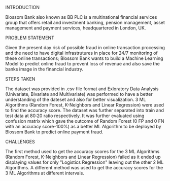 INTRODUCTION

Blossom Bank also known as BB PLC is a multinational financial services group that offers retail and investment banking, pension management, asset management and payment services, headquartered in London, UK.

PROBLEM STATEMENT

Given the present day risk of possible fraud in online transaction processing and the need to have digital infrastrutures in place for 24/7 monitoring of these online transactions; Blossom Bank wants to build a Machine Learning Model to predict online fraud to prevent loss of revenue and also save the banks image in the financial industry.

STEPS TAKEN

The dataset was provided in .csv file format and Exloratory Data Analysis (Univariate, Bivariate and Multivariate) was performed to have a better understanding of the dateset and also for better visualization. 3 ML Algorithms (Random Forest, K-Neighbors and Linear Regression) were used to find the accuracy score. The dataset was further separated into train and test data at 80:20 ratio respectively. It was further evaluated using confusion matrix which gave the outcome of Random Forest (0 FP and 0 FN with an accuracy score-100%) as a better ML Algorithm to be deployed by Blossom Bank to predict online payment fraud.

CHALLENGES

The first method used to get the accuracy scores for the 3 ML Algorithms (Random Forest, K-Neighbors and Linear Regression) failed as it ended up displaying values for only "Logistics Regression" leaving out the other 2 ML Algorithms. A different method was used to get the accuracy scores for the 3 ML Algorithms at different intervals.
